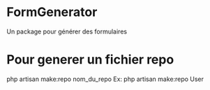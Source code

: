 # FormGenerator
Un package pour générer des formulaires
# Pour generer un fichier repo
php artisan make:repo nom_du_repo
Ex: php artisan make:repo User
